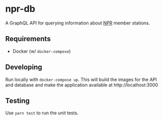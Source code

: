 # npr-db

A GraphQL API for querying information about [NPR](http://npr.org) member stations.

## Requirements

- Docker (w/ `docker-compose`)

## Developing

Run locally with `docker-compose up`. This will build the images for the API and database and make the application available at http://localhost:3000

## Testing

Use `yarn test` to run the unit tests.
